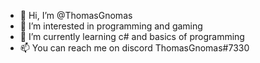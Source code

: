 - 👋 Hi, I’m @ThomasGnomas
- 👀 I’m interested in programming and gaming
- 🌱 I’m currently learning c# and basics of programming
- 📫 You can reach me on discord ThomasGnomas#7330

<!---
ThomasGnomas/ThomasGnomas is a ✨ special ✨ repository because its `README.md` (this file) appears on your GitHub profile.
You can click the Preview link to take a look at your changes.
- 💞️ I’m looking to collaborate on ...
--->
